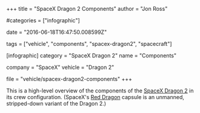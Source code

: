 +++
title = "SpaceX Dragon 2 Components"
author = "Jon Ross"

#categories = ["infographic"]

date = "2016-06-18T16:47:50.008599Z"

tags = ["vehicle", "components", "spacex-dragon2", "spacecraft"]

[infographic]
category = "SpaceX Dragon 2"
name = "Components"

company = "SpaceX"
vehicle = "Dragon 2"

file = "vehicle/spacex-dragon2-components"
+++

This is a high-level overview of the components of the
[SpaceX Dragon 2](/tags/spacex-dragon2) in its crew
configuration. (SpaceX's [Red Dragon](/tags/spacex-red-dragon) capsule
is an unmanned, stripped-down variant of the Dragon 2.)

<!--more-->

